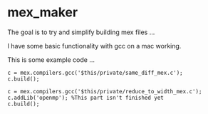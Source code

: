 # mex_maker

The goal is to try and simplify building mex files ...

I have some basic functionality with gcc on a mac working.

This is some example code ...
```
c = mex.compilers.gcc('$this/private/same_diff_mex.c');
c.build();

c = mex.compilers.gcc('$this/private/reduce_to_width_mex.c');
c.addLib('openmp'); %This part isn't finished yet
c.build();
```
